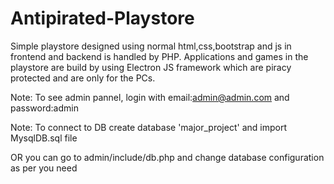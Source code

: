 # Antipirated-Playstore
Simple playstore designed using normal html,css,bootstrap and js in frontend and backend is handled by  PHP. Applications and games in the playstore are  build by using Electron JS framework which are piracy protected and are only for the PCs.   

Note: To see admin pannel, login with email:admin@admin.com and password:admin

Note: To connect to DB create database 'major_project' and import MysqlDB.sql file 

OR you can go to admin/include/db.php and change database configuration as per you need
